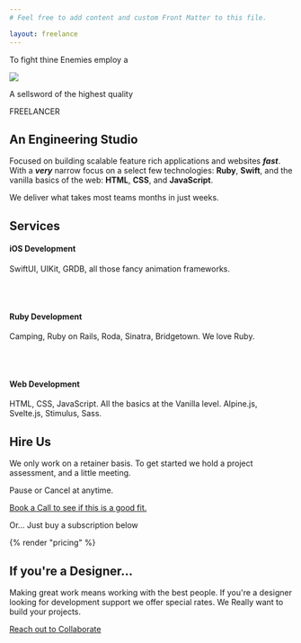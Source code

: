 ```yaml
---
# Feel free to add content and custom Front Matter to this file.

layout: freelance
---
```


<div class="row darkened horsey vertically-padded">
	<p class="flavor-text-1">To fight thine Enemies employ a</p>
	<img class="knight" src="/images/white-knight.png" />
	<p class="flavor-text-2">A sellsword of the highest quality</p>
	<p class="ostentatious-font ta-center">FREELANCER</p>
</div>

<div class="row darkened vertically-padded reaches-top">
<section class="columned really-wide padded-section">
<div class="measure">
	<h2 class="heading-one ta-left">An Engineering Studio</h2>
</div>
<div class="measure">
	<p class="paragraph withered">Focused on building scalable feature rich applications and websites <strong><em>fast</em></strong>. With a <strong><em>very</em></strong> narrow focus on a select few technologies: <strong>Ruby</strong>, <strong>Swift</strong>, and the vanilla basics of the web: <strong>HTML</strong>, <strong>CSS</strong>, and <strong>JavaScript</strong>.</p>
	<p class="paragraph withered">We deliver what takes most teams months in just weeks.</p>
</div>
<!-- <div class="squiggle"></div> -->
</section>

<div class="row darkened vertically-padded">
<section class="columned really-wide padded-section">
	<div class="measure">
		<h2 class="heading-two ta-left">Services</h2>
	</div>
	<div class="measure">
		<h4>iOS Development</h4>
		<p class="paragraph withered">SwiftUI, UIKit, GRDB, all those fancy animation frameworks.</p>
		<br>
		<br>
		<h4>Ruby Development</h4>
		<p class="paragraph withered">Camping, Ruby on Rails, Roda, Sinatra, Bridgetown. We love Ruby.</p>
		<br>
		<br>
		<h4>Web Development</h4>
		<p class="paragraph withered">HTML, CSS, JavaScript. All the basics at the Vanilla level. Alpine.js, Svelte.js, Stimulus, Sass.</p>
	</div>
</section>
</div>

<div class="row darkened">
<section class="columned really-wide padded-section">
	<div class="measure">
		<h2 class="heading-two ta-left">Hire Us</h2>
	</div>
	<div class="measure">
		<p class="paragraph withered">We only work on a retainer basis. To get started we hold a project assessment, and a little meeting.</p>
		<p class="paragraph withered">Pause or Cancel at anytime.</p>
		<p class="paragraph"><a target="_blank" class="button-link" href="https://calendly.com/kowfm/meet-prologue" id="action-book-a-call">Book a Call to see if this is a good fit.</a></p>
		<p>Or... Just buy a subscription below</p>
	</div>
</section>
</div>

<div class="row darkened">
<section class="really-wide padded-section">
	{% render "pricing" %}
</section>
</div>

<div class="row darkened">
<section class="really-wide padded-section">
	<div class="really-wide">
		<h2 class="full-measure heading-two ta-left">If you're a Designer...</h2>
		<p class="measure paragraph withered">Making great work means working with the best people. If you're a designer looking for development support we offer special rates. We Really want to build your projects.</p>
		<p class="measure paragraph"><a class="button-link" href="mailto:{{ metadata.email }}?subject=Lets Collaborate&body=Hi, I'm a designer looking to Collaborate with you." id="action-designer-collaborate">Reach out to Collaborate</a></p>
	</div>
</section>
</div>
